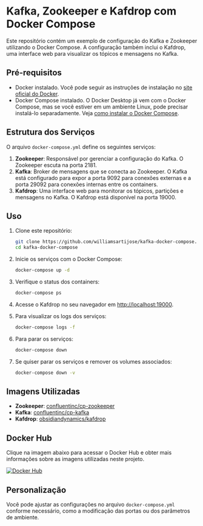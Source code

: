 
# Kafka, Zookeeper e Kafdrop com Docker Compose

Este repositório contém um exemplo de configuração do Kafka e Zookeeper utilizando o Docker Compose. A configuração também inclui o Kafdrop, uma interface web para visualizar os tópicos e mensagens no Kafka.

## Pré-requisitos

- Docker instalado. Você pode seguir as instruções de instalação no [site oficial do Docker](https://docs.docker.com/get-docker/).
- Docker Compose instalado. O Docker Desktop já vem com o Docker Compose, mas se você estiver em um ambiente Linux, pode precisar instalá-lo separadamente. Veja [como instalar o Docker Compose](https://docs.docker.com/compose/install/).

## Estrutura dos Serviços

O arquivo `docker-compose.yml` define os seguintes serviços:

1. **Zookeeper**: Responsável por gerenciar a configuração do Kafka. O Zookeeper escuta na porta 2181.
2. **Kafka**: Broker de mensagens que se conecta ao Zookeeper. O Kafka está configurado para expor a porta 9092 para conexões externas e a porta 29092 para conexões internas entre os containers.
3. **Kafdrop**: Uma interface web para monitorar os tópicos, partições e mensagens no Kafka. O Kafdrop está disponível na porta 19000.

## Uso

1. Clone este repositório:

   ```bash
   git clone https://github.com/williamsartijose/kafka-docker-compose.git
   cd kafka-docker-compose
   ```

2. Inicie os serviços com o Docker Compose:

   ```bash
   docker-compose up -d
   ```

3. Verifique o status dos containers:

   ```bash
   docker-compose ps
   ```

4. Acesse o Kafdrop no seu navegador em [http://localhost:19000](http://localhost:19000).

5. Para visualizar os logs dos serviços:

   ```bash
   docker-compose logs -f
   ```

6. Para parar os serviços:

   ```bash
   docker-compose down
   ```

7. Se quiser parar os serviços e remover os volumes associados:

   ```bash
   docker-compose down -v
   ```

## Imagens Utilizadas

- **Zookeeper**: [confluentinc/cp-zookeeper](https://hub.docker.com/r/confluentinc/cp-zookeeper)
- **Kafka**: [confluentinc/cp-kafka](https://hub.docker.com/r/confluentinc/cp-kafka)
- **Kafdrop**: [obsidiandynamics/kafdrop](https://hub.docker.com/r/obsidiandynamics/kafdrop)

## Docker Hub

Clique na imagem abaixo para acessar o Docker Hub e obter mais informações sobre as imagens utilizadas neste projeto.

[![Docker Hub](https://www.docker.com/wp-content/uploads/2023/08/logo-guide-logos-1.svg)](https://hub.docker.com/)

## Personalização

Você pode ajustar as configurações no arquivo `docker-compose.yml` conforme necessário, como a modificação das portas ou dos parâmetros de ambiente.



